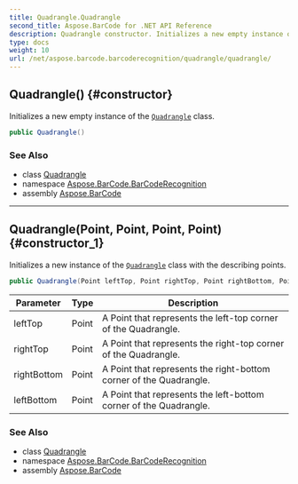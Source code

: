 ```yaml
---
title: Quadrangle.Quadrangle
second_title: Aspose.BarCode for .NET API Reference
description: Quadrangle constructor. Initializes a new empty instance of the Quadrangle class
type: docs
weight: 10
url: /net/aspose.barcode.barcoderecognition/quadrangle/quadrangle/
---
```

## Quadrangle() {#constructor}

Initializes a new empty instance of the [`Quadrangle`](../) class.

```csharp
public Quadrangle()
```

### See Also

* class [Quadrangle](../)
* namespace [Aspose.BarCode.BarCodeRecognition](../../../aspose.barcode.barcoderecognition/)
* assembly [Aspose.BarCode](../../../)

---

## Quadrangle(Point, Point, Point, Point) {#constructor_1}

Initializes a new instance of the [`Quadrangle`](../) class with the describing points.

```csharp
public Quadrangle(Point leftTop, Point rightTop, Point rightBottom, Point leftBottom)
```

| Parameter | Type | Description |
| --- | --- | --- |
| leftTop | Point | A Point that represents the left-top corner of the Quadrangle. |
| rightTop | Point | A Point that represents the right-top corner of the Quadrangle. |
| rightBottom | Point | A Point that represents the right-bottom corner of the Quadrangle. |
| leftBottom | Point | A Point that represents the left-bottom corner of the Quadrangle. |

### See Also

* class [Quadrangle](../)
* namespace [Aspose.BarCode.BarCodeRecognition](../../../aspose.barcode.barcoderecognition/)
* assembly [Aspose.BarCode](../../../)


